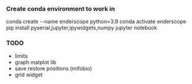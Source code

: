 ### Create conda environment to work in

conda create --name enderscope python=3.9
conda activate enderscope
pip install pyserial,jupyter,ipywidgets,numpy
jupyter notebook

### TODO
- limits
- graph matplot lib
- save restore positions (mifobio)
- grid widget

